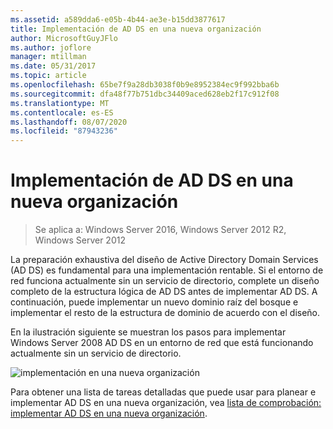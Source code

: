 ```yaml
---
ms.assetid: a589dda6-e05b-4b44-ae3e-b15dd3877617
title: Implementación de AD DS en una nueva organización
author: MicrosoftGuyJFlo
ms.author: joflore
manager: mtillman
ms.date: 05/31/2017
ms.topic: article
ms.openlocfilehash: 65be7f9a28db3038f0b9e8952384ec9f992bba6b
ms.sourcegitcommit: dfa48f77b751dbc34409aced628eb2f17c912f08
ms.translationtype: MT
ms.contentlocale: es-ES
ms.lasthandoff: 08/07/2020
ms.locfileid: "87943236"
---
```

# <a name="deploying-ad-ds-in-a-new-organization"></a>Implementación de AD DS en una nueva organización

>Se aplica a: Windows Server 2016, Windows Server 2012 R2, Windows Server 2012

La preparación exhaustiva del diseño de Active Directory Domain Services (AD DS) es fundamental para una implementación rentable. Si el entorno de red funciona actualmente sin un servicio de directorio, complete un diseño completo de la estructura lógica de AD DS antes de implementar AD DS. A continuación, puede implementar un nuevo dominio raíz del bosque e implementar el resto de la estructura de dominio de acuerdo con el diseño.

En la ilustración siguiente se muestran los pasos para implementar Windows Server 2008 AD DS en un entorno de red que está funcionando actualmente sin un servicio de directorio.

![implementación en una nueva organización](media/Deploying-AD-DS-in-a-New-Organization/daa38971-86f2-4033-9442-0cdff9ecc48f.gif)

Para obtener una lista de tareas detalladas que puede usar para planear e implementar AD DS en una nueva organización, vea [lista de comprobación: implementar AD DS en una nueva organización](/previous-versions/windows/it-pro/windows-server-2008-R2-and-2008/cc725897(v=ws.10)).

